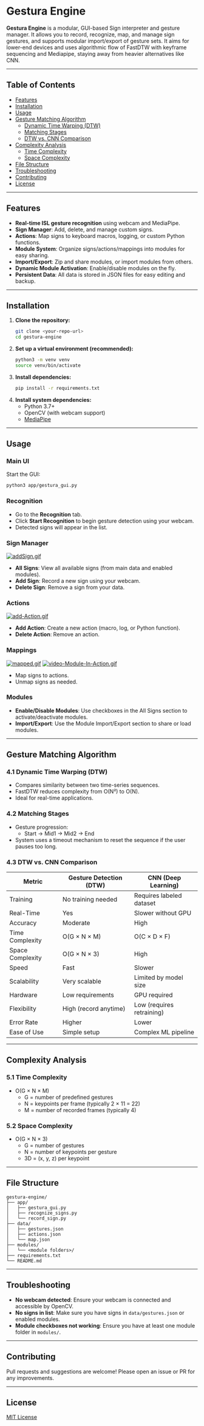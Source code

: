 # Gestura Engine

**Gestura Engine** is a modular, GUI-based Sign interpreter and gesture manager. It allows you to record, recognize, map, and manage sign gestures, and supports modular import/export of gesture sets. It aims for lower-end devices and uses algorithmic flow of FastDTW with keyframe sequencing and Mediapipe, staying away from heavier alternatives like CNN.  

---

## Table of Contents
- [Features](#features)
- [Installation](#installation)
- [Usage](#usage)
- [Gesture Matching Algorithm](#gesture-matching-algorithm)
  - [Dynamic Time Warping (DTW)](#dynamic-time-warping-dtw)
  - [Matching Stages](#matching-stages)
  - [DTW vs. CNN Comparison](#dtw-vs-cnn-comparison)
- [Complexity Analysis](#complexity-analysis)
  - [Time Complexity](#time-complexity)
  - [Space Complexity](#space-complexity)
- [File Structure](#file-structure)
- [Troubleshooting](#troubleshooting)
- [Contributing](#contributing)
- [License](#license)

---

## Features
- **Real-time ISL gesture recognition** using webcam and MediaPipe.
- **Sign Manager**: Add, delete, and manage custom signs.
- **Actions**: Map signs to keyboard macros, logging, or custom Python functions.
- **Module System**: Organize signs/actions/mappings into modules for easy sharing.
- **Import/Export**: Zip and share modules, or import modules from others.
- **Dynamic Module Activation**: Enable/disable modules on the fly.
- **Persistent Data**: All data is stored in JSON files for easy editing and backup.

---

## Installation
1. **Clone the repository:**
   ```bash
   git clone <your-repo-url>
   cd gestura-engine
   ```
2. **Set up a virtual environment (recommended):**
   ```bash
   python3 -m venv venv
   source venv/bin/activate
   ```
3. **Install dependencies:**
   ```bash
   pip install -r requirements.txt
   ```
4. **Install system dependencies:**
   - Python 3.7+
   - OpenCV (with webcam support)
   - [MediaPipe](https://google.github.io/mediapipe/)

---

## Usage
### Main UI
Start the GUI:
```bash
python3 app/gestura_gui.py
```
### Recognition
- Go to the **Recognition** tab.
- Click **Start Recognition** to begin gesture detection using your webcam.
- Detected signs will appear in the list.

### Sign Manager

[![addSign.gif](https://i.postimg.cc/jS5hGncX/addSign.gif)](https://postimg.cc/HVq5Mxfc)
- **All Signs**: View all available signs (from main data and enabled modules).
- **Add Sign**: Record a new sign using your webcam.
- **Delete Sign**: Remove a sign from your data.

### Actions
[![add-Action.gif](https://i.postimg.cc/q76x7f96/add-Action.gif)](https://postimg.cc/yJBZfG67)
- **Add Action**: Create a new action (macro, log, or Python function).
- **Delete Action**: Remove an action.

### Mappings
[![mapped.gif](https://i.postimg.cc/3RgjgXrK/mapped.gif)](https://postimg.cc/8JzrGrr3)
[![video-Module-In-Action.gif](https://i.postimg.cc/P5RMhfFk/video-Module-In-Action.gif)](https://postimg.cc/gx3hHpWM)
- Map signs to actions.
- Unmap signs as needed.

### Modules
- **Enable/Disable Modules**: Use checkboxes in the All Signs section to activate/deactivate modules.
- **Import/Export**: Use the Module Import/Export section to share or load modules.

---

## Gesture Matching Algorithm

### 4.1 Dynamic Time Warping (DTW)
- Compares similarity between two time-series sequences.
- FastDTW reduces complexity from O(N²) to O(N).
- Ideal for real-time applications.

### 4.2 Matching Stages
- Gesture progression:
  - Start → Mid1 → Mid2 → End
- System uses a timeout mechanism to reset the sequence if the user pauses too long.

### 4.3 DTW vs. CNN Comparison
| Metric           | Gesture Detection (DTW) | CNN (Deep Learning) |
|------------------|------------------------|---------------------|
| Training         | No training needed      | Requires labeled dataset |
| Real-Time        | Yes                    | Slower without GPU  |
| Accuracy         | Moderate               | High                |
| Time Complexity  | O(G × N × M)           | O(C × D × F)        |
| Space Complexity | O(G × N × 3)           | High                |
| Speed            | Fast                   | Slower              |
| Scalability      | Very scalable          | Limited by model size |
| Hardware         | Low requirements        | GPU required        |
| Flexibility      | High (record anytime)  | Low (requires retraining) |
| Error Rate       | Higher                 | Lower               |
| Ease of Use      | Simple setup           | Complex ML pipeline |

---

## Complexity Analysis

### 5.1 Time Complexity
- O(G × N × M)
  - G = number of predefined gestures
  - N = keypoints per frame (typically 2 × 11 = 22)
  - M = number of recorded frames (typically 4)

### 5.2 Space Complexity
- O(G × N × 3)
  - G = number of gestures
  - N = number of keypoints per gesture
  - 3D = (x, y, z) per keypoint

---

## File Structure
```
gestura-engine/
├── app/
│   ├── gestura_gui.py
│   ├── recognize_signs.py
│   └── record_sign.py
├── data/
│   ├── gestures.json
│   ├── actions.json
│   └── map.json
├── modules/
│   └── <module folders>/
├── requirements.txt
└── README.md
```

---

## Troubleshooting
- **No webcam detected**: Ensure your webcam is connected and accessible by OpenCV.
- **No signs in list**: Make sure you have signs in `data/gestures.json` or enabled modules.
- **Module checkboxes not working**: Ensure you have at least one module folder in `modules/`.

---

## Contributing
Pull requests and suggestions are welcome! Please open an issue or PR for any improvements.

---

## License
[MIT License](LICENSE)

